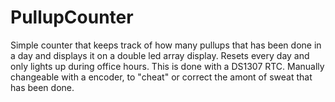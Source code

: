 # PullupCounter
Simple counter that keeps track of how many pullups that has been done in a day and displays it on a double led array display.
Resets every day and only lights up during office hours. This is done with a DS1307 RTC.
Manually changeable with a encoder, to "cheat" or correct the amont of sweat that has been done.
